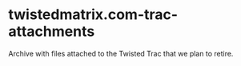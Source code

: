 # twistedmatrix.com-trac-attachments
Archive with files attached to the Twisted Trac that we plan to retire.
